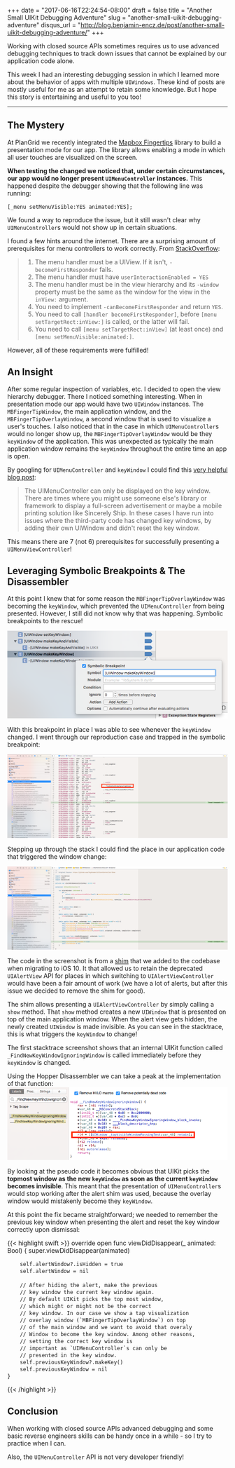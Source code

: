 +++
date = "2017-06-16T22:24:54-08:00"
draft = false
title = "Another Small UIKit Debugging Adventure"
slug = "another-small-uikit-debugging-adventure"
disqus_url = "http://blog.benjamin-encz.de/post/another-small-uikit-debugging-adventure/"
+++

Working with closed source APIs sometimes requires us to use advanced debugging techniques to track down issues that cannot be explained by our application code alone. 

This week I had an interesting debugging session in which I learned more about the behavior of apps with multiple `UIWindows`. These kind of posts are mostly useful for me as an attempt to retain some knowledge. But I hope this story is entertaining and useful to you too!

<!--more-->

----

## The Mystery

At PlanGrid we recently integrated the [Mapbox Fingertips](https://github.com/mapbox/Fingertips) library to build a presentation mode for our app. The library allows enabling a mode in which all user touches are visualized on the screen.

**When testing the changed we noticed that, under certain circumstances, our app would no longer present `UIMenuController` instances.** This happened despite the debugger showing that the following line was running:

```
[_menu setMenuVisible:YES animated:YES];
```

We found a way to reproduce the issue, but it still wasn't clear why `UIMenuController`s would not show up in certain situations.

I found a few hints around the internet. There are a surprising amount of prerequisites for menu controllers to work correctly. From [StackOverflow](https://stackoverflow.com/a/23839272/1046430):

> 1. The menu handler must be a UIView. If it isn't, `-becomeFirstResponder` fails.
> 2. The menu handler must have `userInteractionEnabled = YES`
> 3. The menu handler must be in the view hierarchy and its `-window` property must be the same as the window for the view in the `inView:` argument.
> 4. You need to implement `-canBecomeFirstResponder` and return `YES`.
> 5. You need to call `[handler becomeFirstResponder]`, before `[menu setTargetRect:inView:]` is called, or the latter will fail.
> 6. You need to call `[menu setTargetRect:inView]` (at least once) and `[menu setMenuVisible:animated:]`.

However, all of these requirements were fulfilled! 

## An Insight

After some regular inspection of variables, etc. I decided to open the view hierarchy debugger. There I noticed something interesting. When in presentation mode our app would have two `UIWindow` instances. The `MBFingerTipWindow`, the main application window, and the `MBFingerTipOverlayWindow`, a second window that is used to visualize a user's touches. I also noticed that in the case in which `UIMenuController`s would no longer show up, the `MBFingerTipOverlayWindow` would be they `keyWindow` of the application. This was unexpected as typically the main application window remains the `keyWindow` throughout the entire time an app is open.

By googling for `UIMenuController` and `keyWindow` I could find this [very helpful blog post](http://supereasyapps.com/blog/2014/4/17/show-the-uimenucontroller-and-display-custom-edit-menus-for-uiviewcontroller-uitableviewcontroller-and-uicollectionview-on-ios-7):

>  The UIMenuController can only be displayed on the key window. There are times where you might use someone else's library or framework to display a full-screen advertisement or maybe a mobile printing solution like Sincerely Ship. In these cases I have run into issues where the third-party code has changed key windows, by adding their own UIWindow and didn't reset the key window.

This means there are 7 (not 6) prerequisites for successfully presenting a `UIMenuViewController`!

## Leveraging Symbolic Breakpoints & The Disassembler

At this point I knew that for some reason the `MBFingerTipOverlayWindow` was becoming the `keyWindow`, which prevented the `UIMenuController` from being presented. However, I still did not know why that was happening. Symbolic breakpoints to the rescue!

![](SymbolicBreakpoint.png)

With this breakpoint in place I was able to see whenever the `keyWindow` changed. I went through our reproduction case and trapped in the symbolic breakpoint:

![](SymbolicBreakpointTrap.png)

Stepping up through the stack I could find the place in our application code that triggered the window change:

![](AlertController.png)

The code in the screenshot is from a [shim](https://github.com/hightower/UIAlertController-Show) that we added to the codebase when migrating to iOS 10. It that allowed us to retain the deprecated `UIAlertView` API for places in which switching to `UIAlertViewController` would have been a fair amount of work (we have a lot of alerts, but after this issue we decided to remove the shim for good).

The shim allows presenting a `UIAlertViewController` by simply calling a `show` method. That `show` method creates a new `UIWindow` that is presented on top of the main application window. When the alert view gets hidden, the newly created `UIWindow` is made invisible. As you can see in the stacktrace, this is what triggers the `keyWindow` to change!

The first stacktrace screenshot shows that an internal UIKit function called `_FindNewKeyWindowIgnoringWindow` is called immediately before they `keyWindow` is changed.

Using the Hopper Disassembler we can take a peak at the implementation of that function:
![](FindKeyWindow.png)

By looking at the pseudo code it becomes obvious that UIKit picks the **topmost window as the new `keyWindow` as soon as the current `keyWindow` becomes invisible**. This meant that the presentation of `UIMenuController`s would stop working after the alert shim was used, because the overlay window would mistakenly become they `keyWindow`. 

At this point the fix became straightforward; we needed to remember the previous key window when presenting the alert and reset the key window correctly upon dismissal:

{{< highlight swift >}}
override open func viewDidDisappear(_ animated: Bool) {
        super.viewDidDisappear(animated)

        self.alertWindow?.isHidden = true
        self.alertWindow = nil

        // After hiding the alert, make the previous 
        // key window the current key window again.
        // By default UIKit picks the top most window,
        // which might or might not be the correct
        // key window. In our case we show a tap visualization 
        // overlay window (`MBFingerTipOverlayWindow`) on top 
        // of the main window and we want to avoid that overaly
        // Window to become the key window. Among other reasons,
        // setting the correct key window is
        // important as `UIMenuController`s can only be
        // presented in the key window.
        self.previousKeyWindow?.makeKey()
        self.previousKeyWindow = nil
    }
{{< /highlight >}}

## Conclusion

When working with closed source APIs advanced debugging and some basic reverse engineers skills can be handy once in a while - so I try to practice when I can. 

Also, the `UIMenuController` API is not very developer friendly!